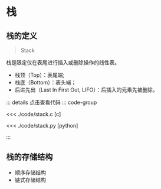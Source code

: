 # 栈

## 栈的定义

> Stack

栈是限定仅在表尾进行插入或删除操作的线性表。

- 栈顶（Top）：表尾端;
- 栈底（Bottom）：表头端；
- 后进先出（Last In First Out, LIFO）：后插入的元素先被删除。

::: details 点击查看代码
::: code-group

<<< ./code/stack.c [c]

<<< ./code/stack.py [python]

:::

## 栈的存储结构

- 顺序存储结构
- 链式存储结构
